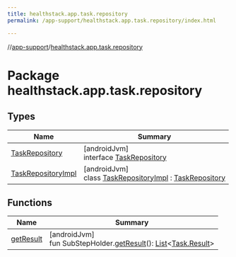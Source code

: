 ```yaml
---
title: healthstack.app.task.repository
permalink: /app-support/healthstack.app.task.repository/index.html

---
```

//[app-support](/app-support.html)/[healthstack.app.task.repository](index.html)



# Package healthstack.app.task.repository



## Types


| Name | Summary |
|---|---|
| [TaskRepository](-task-repository/index.html) | [androidJvm]<br>interface [TaskRepository](-task-repository/index.html) |
| [TaskRepositoryImpl](-task-repository-impl/index.html) | [androidJvm]<br>class [TaskRepositoryImpl](-task-repository-impl/index.html) : [TaskRepository](-task-repository/index.html) |


## Functions


| Name | Summary |
|---|---|
| [getResult](get-result.html) | [androidJvm]<br>fun SubStepHolder.[getResult](get-result.html)(): [List](https://kotlinlang.org/api/latest/jvm/stdlib/kotlin.collections/-list/index.html)&lt;[Task.Result](../healthstack.app.task.entity/-task/-result/index.html)&gt; |

